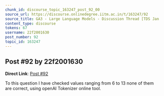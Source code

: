 ```yaml
---
chunk_id: discourse_topic_163247_post_92_00
source_url: https://discourse.onlinedegree.iitm.ac.in/t/163247/92
source_title: GA3 - Large Language Models - Discussion Thread [TDS Jan 2025]
content_type: discourse
tokens: 67
username: 22f2001630
post_number: 92
topic_id: 163247
---
```


## Post #92 by 22f2001630

**Direct Link**: [Post #92](https://discourse.onlinedegree.iitm.ac.in/t/163247/92)

To this question I have checked values ranging from 6 to 13 none of them are correct, using openAI Tokenizer online tool.
